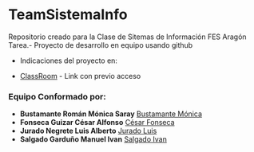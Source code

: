 # TeamSistemaInfo
Repositorio creado para la Clase de Sitemas de Información FES Aragón
Tarea.- Proyecto de desarrollo en equipo usando github 
+ Indicaciones del proyecto en: 
 * [ClassRoom](https://classroom.google.com/u/1/c/NTQ5MTg2MDA4MjVa/a/NzEwOTUyMzYwNzda/details) - Link con previo acceso
### Equipo Conformado por: 
  * **Bustamante Román Mónica Saray** [Bustamante Mónica](https://github.com/Shelby69)
  * **Fonseca Guizar César Alfonso** [César Fonseca](github.com/cfonseca2)
  * **Jurado Negrete Luis Alberto** [Jurado Luis](https://github.com/LuisJurado99)
  * **Salgado Garduño Manuel Ivan** [Salgado Ivan](https://github.com/salgadoivn)

